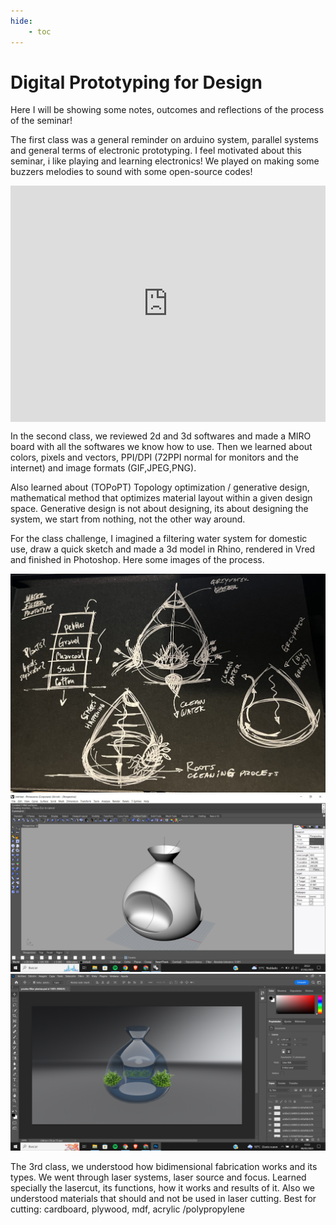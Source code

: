 ```yaml
---
hide:
    - toc
---
```


# Digital Prototyping for Design

Here I will be showing some notes, outcomes and reflections of the process of the seminar!

The first class was a general reminder on arduino system, parallel systems and general terms of electronic prototyping. I feel motivated about this seminar, i like playing and learning electronics! We played on making some buzzers melodies to sound with some open-source codes!

<div style="padding:75% 0 0 0;position:relative;"><iframe src="https://player.vimeo.com/video/795018353?h=b476ddf82d&amp;badge=0&amp;autopause=0&amp;player_id=0&amp;app_id=58479" frameborder="0" allow="autoplay; fullscreen; picture-in-picture" allowfullscreen style="position:absolute;top:0;left:0;width:100%;height:100%;" title="IMG_9894.MOV"></iframe></div><script src="https://player.vimeo.com/api/player.js"></script>


In the second class, we reviewed 2d and 3d softwares and made a MIRO board with all the softwares we know how to use. Then we learned about colors, pixels and vectors, PPI/DPI (72PPI normal for monitors and the internet) and image formats (GIF,JPEG,PNG).

Also learned about (TOPoPT) Topology optimization / generative design, mathematical method that optimizes material layout within a given design space. Generative design is not about designing, its about designing the system, we start from nothing, not the other way around.

For the class challenge, I imagined a filtering water system for domestic use, draw a quick sketch and made a 3d model in Rhino, rendered in Vred and finished in Photoshop. Here some images of the process.

![](../images/sketch.jpg)
![](../images/Captura%20de%20pantalla%20(31).png)
![](../images/Captura%20de%20pantalla%20(33).png)


The 3rd class, we understood how bidimensional fabrication works and its types. We went through laser systems, laser source and focus. Learned specially the lasercut, its functions, how it works and results of it. Also we understood materials that should and not be used in laser cutting.
Best for cutting: cardboard, plywood, mdf, acrylic /polypropylene
